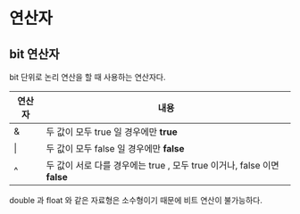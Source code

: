 # 연산자

## bit 연산자
bit 단위로 논리 연산을 할 때 사용하는 연산자다.

연산자 | 내용
|------|-----|
| & |두 값이 모두 true 일 경우에만 <b>true</b>| 
| \| |두 값이 모두 false 일 경우에만 <b>false</b>|
| ^ | 두 값이 서로 다를 경우에는 true , 모두 true 이거나, false 이면 <b>false</b>|

double 과 float 와 같은 자료형은 소수형이기 때문에 비트 연산이 불가능하다.